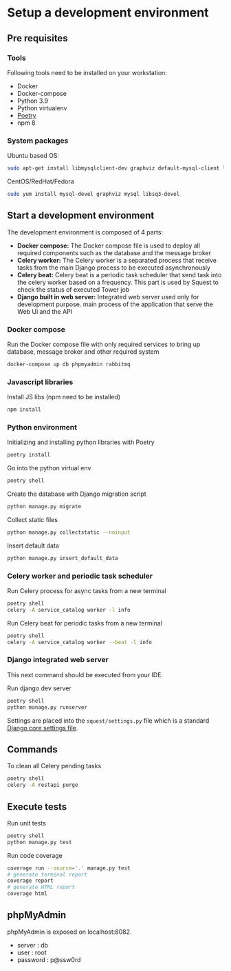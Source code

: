 # Setup a development environment

## Pre requisites

### Tools

Following tools need to be installed on your workstation:

- Docker
- Docker-compose
- Python 3.9
- Python virtualenv
- [Poetry](https://python-poetry.org/)
- npm 8

### System packages

Ubuntu based OS:
```bash
sudo apt-get install libmysqlclient-dev graphviz default-mysql-client libsqlite3-dev
```

CentOS/RedHat/Fedora
```bash
sudo yum install mysql-devel graphviz mysql libsq3-devel
```

## Start a development environment

The development environment is composed of 4 parts:

- **Docker compose:** The Docker compose file is used to deploy all required components such as the database and the message broker
- **Celery worker:** The Celery worker is a separated process that receive tasks from the main Django process to be executed asynchronously
- **Celery beat:** Celery beat is a periodic task scheduler that send task into the celery worker based on a frequency. This part is used by Squest to check the status of executed Tower job
- **Django built in web server:** Integrated web server used only for development purpose. main process of the application that serve the Web Ui and the API

### Docker compose

Run the Docker compose file with only required services to bring up database, message broker and other required system
```bash
docker-compose up db phpmyadmin rabbitmq
```

### Javascript libraries

Install JS libs (npm need to be installed)
```bash
npm install
```

### Python environment

Initializing and installing python libraries with Poetry
```bash
poetry install
```

Go into the python virtual env
```bash
poetry shell
```

Create the database with Django migration script
```bash
python manage.py migrate
```

Collect static files
```bash
python manage.py collectstatic --noinput
```

Insert default data
```bash
python manage.py insert_default_data
```

### Celery worker and periodic task scheduler

Run Celery process for async tasks from a new terminal
```bash
poetry shell
celery -A service_catalog worker -l info
```

Run Celery beat for periodic tasks from a new terminal
```bash
poetry shell
celery -A service_catalog worker --beat -l info
```

### Django integrated web server

This next command should be executed from your IDE.

Run django dev server
```bash
poetry shell
python manage.py runserver
```

Settings are placed into the `squest/settings.py` file which is a standard [Django core settings file](https://docs.djangoproject.com/en/3.1/ref/settings/).

## Commands

To clean all Celery pending tasks
```bash
poetry shell
celery -A restapi purge
```

## Execute tests

Run unit tests
```bash
poetry shell
python manage.py test
```

Run code coverage
```bash
coverage run --source='.' manage.py test
# generate terminal report
coverage report
# generate HTML report
coverage html
```

## phpMyAdmin

phpMyAdmin is exposed on localhost:8082.

- server : db
- user : root
- password : p@ssw0rd
